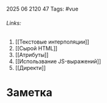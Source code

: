 2025 06 2120 47
Tags: #vue
###### Links: 
1) [[Текстовые интерполяции]]
2) [[Сырой HTML]]
3) [[Атрибуты]]
4) [[Использвание JS-выражений]]
5) [[Директи]]
# Заметка
